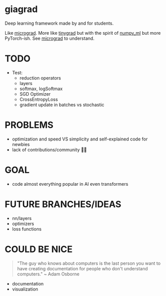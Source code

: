 # giagrad
Deep learning framework made by and for students.

Like [micrograd](https://youtu.be/VMj-3S1tku0). More like [tinygrad](https://github.com/geohot/tinygrad) but with the spirit of 
[numpy_ml](https://numpy-ml.readthedocs.io/en/latest/) but more PyTorch-ish. See [micrograd](https://youtu.be/VMj-3S1tku0) to understand.

# TODO
- Test:
    * reduction operators
    * layers
    * softmax, logSoftmax
    * SGD Optimizer
    * CrossEntropyLoss
    * gradient update in batches vs stochastic

# PROBLEMS
- optimization and speed VS simplicity and self-explained code for newbies
- lack of contributions/community :man_shrugging:

# GOAL
- code almost everything popular in AI even transformers

# FUTURE BRANCHES/IDEAS
- nn/layers
- optimizers
- loss functions

# COULD BE NICE
> "The guy who knows about computers is the last person you want to have creating documentation for people who don't understand computers." ~ Adam Osborne
- documentation
- visualization 

